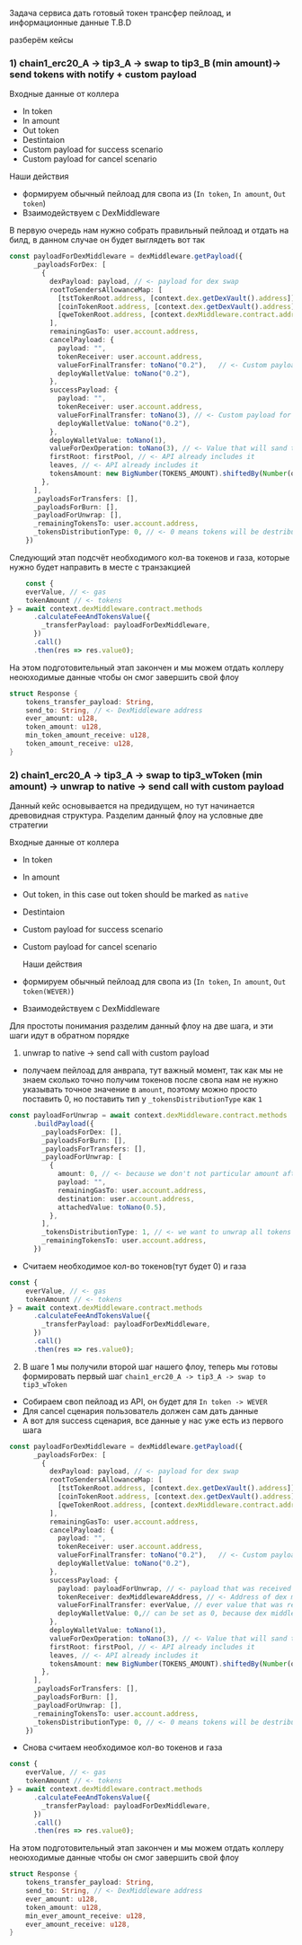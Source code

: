 
Задача сервиса дать готовый токен трансфер пейлоад, и информационные данные T.B.D

разберём кейсы

### 1) chain1_erc20_A -> tip3_A -> swap to tip3_B (min amount)-> send tokens with notify + custom payload
   Входные данные от коллера
- In token
- In amount
- Out token
- Destintaion
- Custom payload for success scenario
- Custom payload for cancel scenario

Наши действия
- формируем обычный пейлоад для свопа из (`In token`, `In amount`, `Out token`)
- Взаимодействуем с DexMiddleware
  
В первую очередь нам нужно собрать правильный пейлоад и отдать на билд, в данном случае он будет выглядеть вот так
```typescript
const payloadForDexMiddleware = dexMiddleware.getPayload({
      _payloadsForDex: [
        {
          dexPayload: payload, // <- payload for dex swap
          rootToSendersAllowanceMap: [
            [tstTokenRoot.address, [context.dex.getDexVault().address]],
            [coinTokenRoot.address, [context.dex.getDexVault().address]],                             // <- API already includes it
            [qweTokenRoot.address, [context.dexMiddleware.contract.address, dexPoolFooBarQwe.address]],
          ],
          remainingGasTo: user.account.address,
          cancelPayload: {
            payload: "",
            tokenReceiver: user.account.address,
            valueForFinalTransfer: toNano("0.2"),   // <- Custom payload for cancel scenario
            deployWalletValue: toNano("0.2"),
          },
          successPayload: {
            payload: "",
            tokenReceiver: user.account.address,
            valueForFinalTransfer: toNano(3), // <- Custom payload for cancel scenario
            deployWalletValue: toNano("0.2"),
          },
          deployWalletValue: toNano(1),
          valueForDexOperation: toNano(3), // <- Value that will sand to the dex, API already includes it
          firstRoot: firstPool, // <- API already includes it
          leaves, // <- API already includes it
          tokensAmount: new BigNumber(TOKENS_AMOUNT).shiftedBy(Number(qweTokenWallet.tokenDecimals)).toString(), // <- Tokens amout that will be directed to the DEX
        },
      ],
      _payloadsForTransfers: [],
      _payloadsForBurn: [],
      _payloadForUnwrap: [],
      _remainingTokensTo: user.account.address,
      _tokensDistributionType: 0, // <- 0 means tokens will be destributed by `tokensAmount`, 1 means all tokens will be directed to the only one flow
    })
```
Следующий этап подсчёт необходимого кол-ва токенов и газа, которые нужно будет направить в месте с транзакцией
```typescript
    const {
    everValue, // <- gas
    tokenAmount // <- tokens
} = await context.dexMiddleware.contract.methods
      .calculateFeeAndTokensValue({
        _transferPayload: payloadForDexMiddleware,
      })
      .call()
      .then(res => res.value0);
```
На этом подготовительный этап закончен и мы можем отдать коллеру неоюходимые данные чтобы он смог завершить свой флоу
```rust
struct Response {
    tokens_transfer_payload: String,
    send_to: String, // <- DexMiddleware address
    ever_amount: u128,
    token_amount: u128,
    min_token_amount_receive: u128,
    token_amount_receive: u128,
}
```

### 2) chain1_erc20_A -> tip3_A -> swap to tip3_wToken (min amount) -> unwrap to native -> send call with custom payload
Данный кейс основывается на предидущем, но тут начинается древовидная структура. Разделим данный флоу на условные две стратегии


  Входные данные от коллера
- In token
- In amount
- Out token, in this case out token should be marked as `native`
- Destintaion
- Custom payload for success scenario
- Custom payload for cancel scenario

  Наши действия
- формируем обычный пейлоад для свопа из (`In token`, `In amount`, `Out token(WEVER)`)
- Взаимодействуем с DexMiddleware

Для простоты понимания разделим данный флоу на две шага, и эти шаги идут в обратном порядке
1. unwrap to native -> send call with custom payload
- получаем пейлоад для анврапа, тут важный момент, так как мы не знаем сколько точно получим токенов после свопа нам не нужно
указывать точное значение в `amount`, поэтому можно просто поставить 0, но поставить тип у  `_tokensDistributionType` как `1`
```typescript
const payloadForUnwrap = await context.dexMiddleware.contract.methods
      .buildPayload({
        _payloadsForDex: [],
        _payloadsForBurn: [],
        _payloadsForTransfers: [],
        _payloadForUnwrap: [
          {
            amount: 0, // <- because we don't not particular amount after swap
            payload: "",
            remainingGasTo: user.account.address,
            destination: user.account.address,
            attachedValue: toNano(0.5),
          },
        ],
        _tokensDistributionType: 1, // <- we want to unwrap all tokens
        _remainingTokensTo: user.account.address,
      })
```
- Считаем необходимое кол-во токенов(тут будет 0) и газа
```typescript
const {
    everValue, // <- gas
    tokenAmount // <- tokens
} = await context.dexMiddleware.contract.methods
      .calculateFeeAndTokensValue({
        _transferPayload: payloadForDexMiddleware,
      })
      .call()
      .then(res => res.value0);
```
2. В шаге 1 мы получили второй шаг нашего флоу, теперь мы готовы формировать первый шаг
`chain1_erc20_A -> tip3_A -> swap to tip3_wToken`
- Собираем своп пейлоад из API, он будет для `In token -> WEVER`
- Для cancel сценария пользователь должен сам дать данные
- А вот для success сценария, все данные у нас уже есть из первого шага
```typescript
const payloadForDexMiddleware = dexMiddleware.getPayload({
      _payloadsForDex: [
        {
          dexPayload: payload, // <- payload for dex swap
          rootToSendersAllowanceMap: [
            [tstTokenRoot.address, [context.dex.getDexVault().address]],
            [coinTokenRoot.address, [context.dex.getDexVault().address]],                             // <- API already includes it
            [qweTokenRoot.address, [context.dexMiddleware.contract.address, dexPoolFooBarQwe.address]],
          ],
          remainingGasTo: user.account.address,
          cancelPayload: {
            payload: "",
            tokenReceiver: user.account.address,
            valueForFinalTransfer: toNano("0.2"),   // <- Custom payload for cancel scenario
            deployWalletValue: toNano("0.2"),
          },
          successPayload: {
            payload: payloadForUnwrap, // <- payload that was received from step 1
            tokenReceiver: dexMiddlewareAddress, // <- Address of dex middleware for recursive entrance
            valueForFinalTransfer: everValue, // ever value that was received in amount calculation of step 1
            deployWalletValue: 0,// can be set as 0, because dex middleware already has WEVER address
          },
          deployWalletValue: toNano(1),
          valueForDexOperation: toNano(3), // <- Value that will sand to the dex, API already includes it
          firstRoot: firstPool, // <- API already includes it
          leaves, // <- API already includes it
          tokensAmount: new BigNumber(TOKENS_AMOUNT).shiftedBy(Number(qweTokenWallet.tokenDecimals)).toString(), // <- Tokens amout that will be directed to the DEX
        },
      ],
      _payloadsForTransfers: [],
      _payloadsForBurn: [],
      _payloadForUnwrap: [],
      _remainingTokensTo: user.account.address,
      _tokensDistributionType: 0, // <- 0 means tokens will be destributed by `tokensAmount`, 1 means all tokens will be directed to the only one flow
    })
```
- Снова считаем необходимое кол-во токенов и газа 
```typescript
const {
    everValue, // <- gas
    tokenAmount // <- tokens
} = await context.dexMiddleware.contract.methods
      .calculateFeeAndTokensValue({
        _transferPayload: payloadForDexMiddleware,
      })
      .call()
      .then(res => res.value0);
```
На этом подготовительный этап закончен и мы можем отдать коллеру неоюходимые данные чтобы он смог завершить свой флоу
```rust
struct Response {
    tokens_transfer_payload: String,
    send_to: String, // <- DexMiddleware address
    ever_amount: u128,
    token_amount: u128,
    min_ever_amount_receive: u128,
    ever_amount_receive: u128,
}
```
